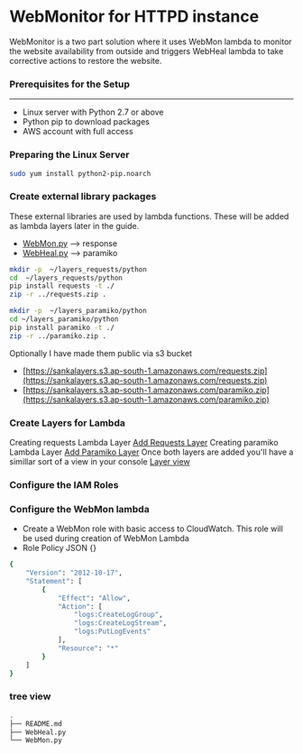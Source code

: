 # WebMonitor for HTTPD instance
WebMonitor is a two part solution where it uses WebMon lambda to monitor the website availability from outside and triggers WebHeal lambda to take corrective actions to restore the website.

### Prerequisites for the Setup
--------------------------------
 - Linux server with Python 2.7 or above
 - Python pip to download packages
 - AWS account with full access

### Preparing the Linux Server
```bash
sudo yum install python2-pip.noarch
```
### Create external library packages
These external libraries are used by lambda functions. These will be added as lambda layers later in the guide.
 - [WebMon.py](https://github.com/sankadayananda/WebMonitor/blob/master/WebMon.py) --> response
 - [WebHeal.py](https://github.com/sankadayananda/WebMonitor/blob/master/WebHeal.py) --> paramiko
```bash
mkdir -p  ~/layers_requests/python
cd  ~/layers_requests/python
pip install requests -t ./
zip -r ../requests.zip .

mkdir -p  ~/layers_paramiko/python
cd ~/layers_paramiko/python
pip install paramiko -t ./
zip -r ../paramiko.zip .
```
Optionally I have made them public via s3 bucket 
 - [https://sankalayers.s3.ap-south-1.amazonaws.com/requests.zip](https://sankalayers.s3.ap-south-1.amazonaws.com/requests.zip)
 - [https://sankalayers.s3.ap-south-1.amazonaws.com/paramiko.zip](https://sankalayers.s3.ap-south-1.amazonaws.com/paramiko.zip)

### Create Layers for Lambda

Creating requests Lambda Layer
[Add Requests Layer](https://webmon-images.s3.ap-south-1.amazonaws.com/layers_requests.PNG)
Creating paramiko  Lambda Layer
[Add Paramiko Layer](https://webmon-images.s3.ap-south-1.amazonaws.com/layers_paramiko.PNG)
Once both layers are added you'll have a simillar sort of a view in your console
[Layer view](https://webmon-images.s3.ap-south-1.amazonaws.com/layers_view.PNG)

### Configure the IAM Roles

### Configure the WebMon lambda
 - Create a WebMon role with basic access to CloudWatch. This role will be used during creation of WebMon Lambda
 - Role Policy JSON {}
```bash
{
    "Version": "2012-10-17",
    "Statement": [
        {
            "Effect": "Allow",
            "Action": [
                "logs:CreateLogGroup",
                "logs:CreateLogStream",
                "logs:PutLogEvents"
            ],
            "Resource": "*"
        }
    ]
}
```

### tree view
```bash
.
├── README.md
├── WebHeal.py
└── WebMon.py
```

